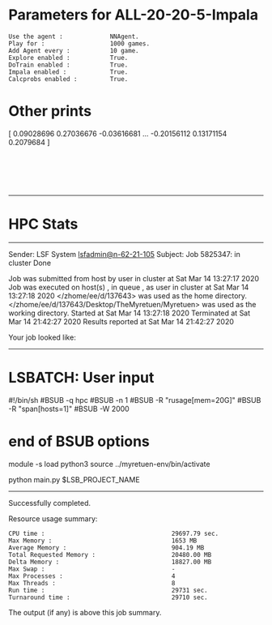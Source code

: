 # Parameters for ALL-20-20-5-Impala

    Use the agent :             NNAgent.
    Play for :                  1000 games.
    Add Agent every :           10 game.
    Explore enabled :           True.
    DoTrain enabled :           True.
    Impala enabled :            True.
    Calcprobs enabled :         True.

# Other prints

[ 0.09028696  0.27036676 -0.03616681 ... -0.20156112  0.13171154
  0.2079684 ]

 <br /> 
 <br /> 
 <br /> 
 <br />

---------------------------------------------------------------------------------------------------------------------

# HPC Stats


------------------------------------------------------------
Sender: LSF System <lsfadmin@n-62-21-105>
Subject: Job 5825347: <NNAgent0ALL-20-20-5-Impala> in cluster <dcc> Done

Job <NNAgent0ALL-20-20-5-Impala> was submitted from host <n-62-27-22> by user <s183905> in cluster <dcc> at Sat Mar 14 13:27:17 2020
Job was executed on host(s) <n-62-21-105>, in queue <hpc>, as user <s183905> in cluster <dcc> at Sat Mar 14 13:27:18 2020
</zhome/ee/d/137643> was used as the home directory.
</zhome/ee/d/137643/Desktop/TheMyretuen/Myretuen> was used as the working directory.
Started at Sat Mar 14 13:27:18 2020
Terminated at Sat Mar 14 21:42:27 2020
Results reported at Sat Mar 14 21:42:27 2020

Your job looked like:

------------------------------------------------------------
# LSBATCH: User input
#!/bin/sh
#BSUB -q hpc
#BSUB -n 1
#BSUB -R "rusage[mem=20G]"
#BSUB -R "span[hosts=1]"
#BSUB -W 2000
# end of BSUB options

module -s load python3
source ../myretuen-env/bin/activate

python main.py $LSB_PROJECT_NAME


------------------------------------------------------------

Successfully completed.

Resource usage summary:

    CPU time :                                   29697.79 sec.
    Max Memory :                                 1653 MB
    Average Memory :                             904.19 MB
    Total Requested Memory :                     20480.00 MB
    Delta Memory :                               18827.00 MB
    Max Swap :                                   -
    Max Processes :                              4
    Max Threads :                                8
    Run time :                                   29731 sec.
    Turnaround time :                            29710 sec.

The output (if any) is above this job summary.

